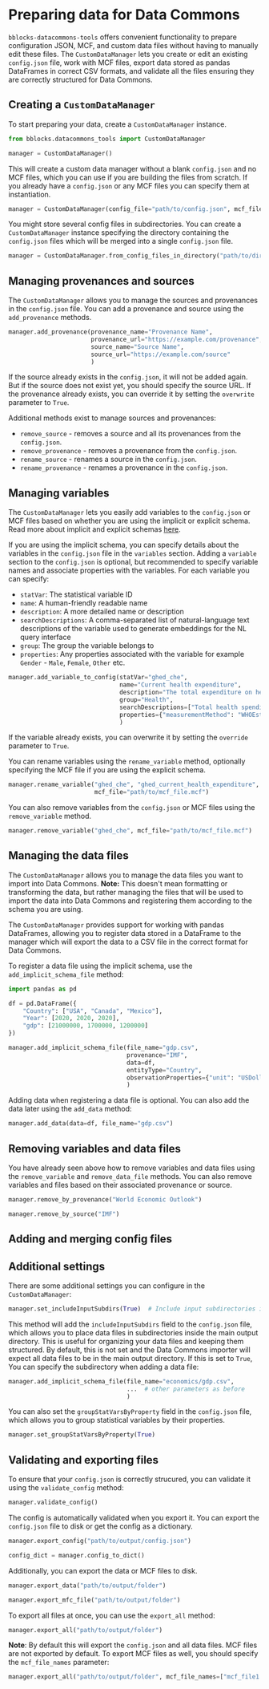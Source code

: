 # Preparing data for Data Commons

`bblocks-datacommons-tools` offers convenient functionality to prepare configuration JSON, 
MCF, and custom data files without having to manually edit these files. The `CustomDataManager`
lets you create or edit an existing `config.json` file, work with MCF files, export data stored as pandas
DataFrames in correct CSV formats, and validate all the files ensuring they are correctly structured for
Data Commons.

## Creating a `CustomDataManager`

To start preparing your data, create a `CustomDataManager` instance.

```python
from bblocks.datacommons_tools import CustomDataManager

manager = CustomDataManager()
```

This will create a custom data manager without a blank `config.json` and no MCF files, which you can use if you are
building the files from scratch. If you already have a `config.json` or any MCF files you can specify them at
instantiation.

```python
manager = CustomDataManager(config_file="path/to/config.json", mcf_file="path/to/mcf_file.mcf")
```

You might store several config files in subdirectories. You can create a `CustomDataManager` instance specifying 
the directory containing the `config.json` files which will be merged into a single `config.json` file.

```python
manager = CustomDataManager.from_config_files_in_directory("path/to/directory")
```

## Managing provenances and sources

The `CustomDataManager` allows you to manage the sources and provenances in the `config.json` file.
You can add a provenance and source using the `add_provenance` methods.

```python
manager.add_provenance(provenance_name="Provenance Name",
                       provenance_url="https://example.com/provenance",
                       source_name="Source Name",
                       source_url="https://example.com/source"
                       )
```

If the source already exists in the `config.json`, it will not be added again. But if the source does not exist
yet, you should specify the source URL. If the provenance already exists, you can override it by setting the 
`overwrite` parameter to `True`.

Additional methods exist to manage sources and provenances:

- `remove_source` - removes a source and all its provenances from the `config.json`.
- `remove_provenance` - removes a provenance from the `config.json`.
- `rename_source` - renames a source in the `config.json`.
- `rename_provenance` - renames a provenance in the `config.json`.


## Managing variables

The `CustomDataManager` lets you easily add variables to the `config.json` or MCF files based on whether you are
using the implicit or explicit schema. Read more about implicit and explicit schemas
[here](dc-schemas.md).


If you are using the implicit schema, you can specify details about the variables in the `config.json` file in the
`variables` section. Adding a `variable` section to the `config.json` is optional, but recommended to specify 
variable names and associate properties with the variables. For each variable you can specify:
- `statVar`: The statistical variable ID
- `name`: A human-friendly readable name 
- `description`: A more detailed name or description
- `searchDescriptions`: A comma-separated list of natural-language text descriptions
of the variable used to generate embeddings for the NL query interface
- `group`: The group the variable belongs to
- `properties`: Any properties associated with the variable for example `Gender` - `Male`, `Female`, `Other` etc.

```python
manager.add_variable_to_config(statVar="ghed_che",
                               name="Current health expenditure",
                               description="The total expenditure on health from domestic and foreign sources",
                               group="Health",
                               searchDescriptions=["Total health spending", "Health financing"],
                               properties={"measurementMethod": "WHOEstimate"}
                               )
```

If the variable already exists, you can overwrite it by setting the `override` parameter to `True`.

[//]: # (<--- TODO: Explicit schema adding variables --->)


You can rename variables using the `rename_variable` method, optionally specifying the MCF file
if you are using the explicit schema.


```python
manager.rename_variable("ghed_che", "ghed_current_health_expenditure",
                        mcf_file="path/to/mcf_file.mcf")
```

You can also remove variables from the `config.json` or MCF files using the `remove_variable` method.

```python
manager.remove_variable("ghed_che", mcf_file="path/to/mcf_file.mcf")
```

## Managing the data files

The `CustomDataManager` allows you to manage the data files you want to import into Data Commons. 
**Note:** This doesn't mean formatting or transforming the data, but rather managing the files that will be used
to import the data into Data Commons and registering them according to the schema you are using. 

The `CustomDataManager` provides support for working with pandas DataFrames, allowing you to register
data stored in a DataFrame to the manager which will export the data to a CSV file in the correct format
for Data Commons.

To register a data file using the implicit schema, use the `add_implicit_schema_file` method:

```python
import pandas as pd

df = pd.DataFrame({
    "Country": ["USA", "Canada", "Mexico"],
    "Year": [2020, 2020, 2020],
    "gdp": [21000000, 1700000, 1200000]
})

manager.add_implicit_schema_file(file_name="gdp.csv", 
                                 provenance="IMF", 
                                 data=df,
                                 entityType="Country",
                                 observationProperties={"unit": "USDollar"}
                                 )
```

Adding data when registering a data file is optional. You can also add the data later using the `add_data` method:

```python
manager.add_data(data=df, file_name="gdp.csv")
```

[//]: # (<--- TODO: add explicit schema data file registration here --->)

## Removing variables and data files

You have already seen above how to remove variables and data files using the `remove_variable` 
and `remove_data_file` methods.
You can also remove variables and files based on their associated provenance or source.

```python title="Remove variables by provenance"
manager.remove_by_provenance("World Economic Outlook")
```

```python title="Remove data files by source"
manager.remove_by_source("IMF")
```



## Adding and merging config files

[//]: # (<---TODO: adding and merging config files here --->)





## Additional settings

There are some additional settings you can configure in the `CustomDataManager`:

```python
manager.set_includeInputSubdirs(True)  # Include input subdirectories in the config.json
```

This method will add the `includeInputSubdirs` field to the `config.json` file, which allows you
to place data files in subdirectories inside the main output directory. This is useful for organizing your data files
and keeping them structured. By default, this is not set and the Data Commons importer will expect all data files
to be in the main output directory. If this is set to `True`, You can specify the subdirectory when adding a data file:

```python
manager.add_implicit_schema_file(file_name="economics/gdp.csv", 
                                 ...  # other parameters as before
                                 )
```

You can also set the `groupStatVarsByProperty` field in the `config.json` file, 
which allows you to group statistical variables by their properties. 

```python
manager.set_groupStatVarsByProperty(True)
```



## Validating and exporting files

To ensure that your `config.json` is correctly strucured, you can validate it using the `validate_config` method:

```python
manager.validate_config()
```

The config is automatically validated when you export it. You can export the `config.json` file to disk
or get the config as a dictionary.

```python title="Export config to disk"
manager.export_config("path/to/output/config.json")
```

```python title="Get config as dictionary"
config_dict = manager.config_to_dict()
```

Additionally, you can export the data or MCF files to disk.

```python title="Export data files"
manager.export_data("path/to/output/folder")
```

```python title="Export MCF files"
manager.export_mfc_file("path/to/output/folder")
```

To export all files at once, you can use the `export_all` method:

```python
manager.export_all("path/to/output/folder")
```
**Note**: By default this will export the `config.json` and all data files. MCF files are not exported by default.
To export MCF files as well, you should specify the `mcf_file_names` parameter:

```python
manager.export_all("path/to/output/folder", mcf_file_names=["mcf_file1.mcf", "mcf_file2.mcf"])
```
